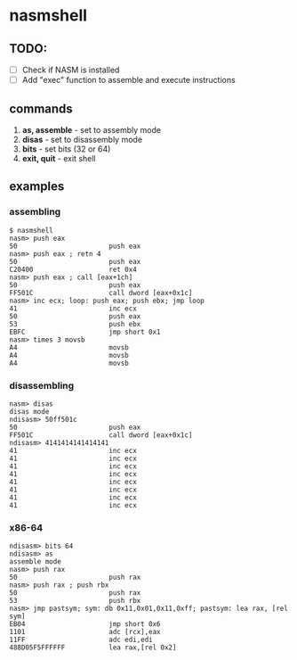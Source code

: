 # nasmshell

## TODO:

 - [ ] Check if NASM is installed
 - [ ] Add "exec" function to assemble and execute instructions

## commands

1. **as, assemble** - set to assembly mode
2. **disas** - set to disassembly mode
3. **bits** - set bits (32 or 64)
4. **exit, quit** - exit shell

## examples

### assembling

```
$ nasmshell
nasm> push eax
50                       push eax
nasm> push eax ; retn 4
50                       push eax
C20400                   ret 0x4
nasm> push eax ; call [eax+1ch]
50                       push eax
FF501C                   call dword [eax+0x1c]
nasm> inc ecx; loop: push eax; push ebx; jmp loop
41                       inc ecx
50                       push eax
53                       push ebx
EBFC                     jmp short 0x1
nasm> times 3 movsb
A4                       movsb
A4                       movsb
A4                       movsb
```

### disassembling

```
nasm> disas
disas mode
ndisasm> 50ff501c
50                       push eax
FF501C                   call dword [eax+0x1c]
ndisasm> 4141414141414141
41                       inc ecx
41                       inc ecx
41                       inc ecx
41                       inc ecx
41                       inc ecx
41                       inc ecx
41                       inc ecx
41                       inc ecx

```

### x86-64

```
ndisasm> bits 64
ndisasm> as
assemble mode
nasm> push rax
50                       push rax
nasm> push rax ; push rbx
50                       push rax
53                       push rbx
nasm> jmp pastsym; sym: db 0x11,0x01,0x11,0xff; pastsym: lea rax, [rel sym]
EB04                     jmp short 0x6
1101                     adc [rcx],eax
11FF                     adc edi,edi
488D05F5FFFFFF           lea rax,[rel 0x2]
```

